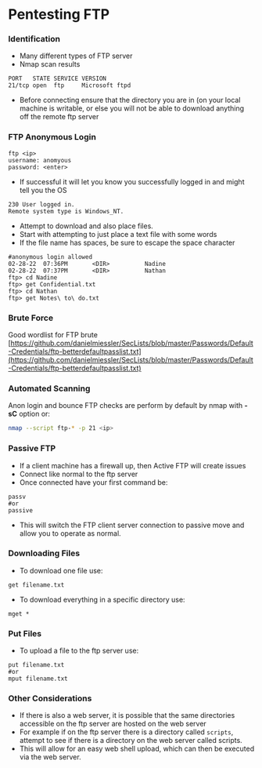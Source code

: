 # Pentesting FTP

### Identification&#x20;

* Many different types of FTP server&#x20;
* Nmap scan results&#x20;

```
PORT   STATE SERVICE VERSION
21/tcp open  ftp     Microsoft ftpd
```

* Before connecting ensure that the directory you are in (on your local machine is writable, or else you will not be able to download anything off the remote ftp server&#x20;

### FTP Anonymous Login

```
ftp <ip>
username: anomyous
password: <enter>
```

* If successful it will let you know you successfully logged in and might tell you the OS

```
230 User logged in.
Remote system type is Windows_NT.
```

* Attempt to download and also place files. &#x20;
* Start with attempting to just place a text file with some words&#x20;
* If the file name has spaces, be sure to escape the space character&#x20;

```
#anonymous login allowed
02-28-22  07:36PM       <DIR>          Nadine
02-28-22  07:37PM       <DIR>          Nathan
ftp> cd Nadine
ftp> get Confidential.txt
ftp> cd Nathan
ftp> get Notes\ to\ do.txt

```

### Brute Force&#x20;

Good wordlist for FTP brute [https://github.com/danielmiessler/SecLists/blob/master/Passwords/Default-Credentials/ftp-betterdefaultpasslist.txt](https://github.com/danielmiessler/SecLists/blob/master/Passwords/Default-Credentials/ftp-betterdefaultpasslist.txt)

### Automated Scanning

Anon login and bounce FTP checks are perform by default by nmap with **-sC** option or:

```bash
nmap --script ftp-* -p 21 <ip>
```

### Passive FTP&#x20;

* If a client machine has a firewall up, then Active FTP will create issues
* Connect like normal to the ftp server&#x20;
* Once connected have your first command be:

```
passv
#or
passive
```

* This will switch the FTP client server connection to passive move and allow you to operate as normal.

### Downloading Files

* To download one file use:

```
get filename.txt 
```

* To download everything in a specific directory use:

```
mget *
```

### Put Files

* To upload a file to the ftp server use:

```
put filename.txt 
#or 
mput filename.txt
```

### Other Considerations

* If there is also a web server, it is possible that the same directories accessible on the ftp server are hosted on the web server
* For example if on the ftp server there is a directory called `scripts`, attempt to see if there is a directory on the web server called scripts.
* This will allow for an easy web shell upload, which can then be executed via the web server.
